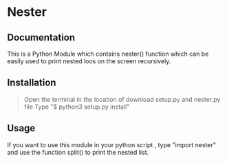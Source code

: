 Nester
======

Documentation
-------------

This is a Python Module which contains nester() function which can be easily used to print nested loos on the screen recursively.

Installation
------------
>Open the terminal in the location of download setup.py and nester.py file
>Type "$ python3 setup.py install"

Usage
-----
If you want to use this module in your python script , type "import nester" and use the function split() to print the nested list.
